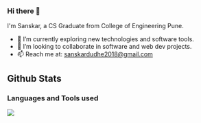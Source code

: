 ### Hi there 👋
I'm Sanskar, a CS Graduate from College of Engineering Pune.
 * 🔭 I’m currently exploring new technologies and software tools.
 * 👯 I’m looking to collaborate in software and web dev projects.
 * 📫 Reach me at: [sanskardudhe2018@gmail.com](mailto:sanskardudhe2018@gmail.com)

## Github Stats ##
 <!-- <img src="https://github-readme-stats.vercel.app/api?username=sanskardudhe09&show_icons=true&theme=tokyonight" /> -->
<!-- ![Sanskar's github stats](https://github-readme-stats.vercel.app/api?username=sanskardudhe09) -->

### Languages and Tools used ###
![](https://github-readme-stats.vercel.app/api/top-langs/?username=sanskardudhe09&theme=tokyonight&hide=jupyter%20notebook,swig)





<!--
**sanskardudhe09/sanskardudhe09** is a ✨ _special_ ✨ repository because its `README.md` (this file) appears on your GitHub profile.

Here are some ideas to get you started:

- 🔭 I’m currently working on ...
- 🌱 I’m currently learning ...
- 👯 I’m looking to collaborate on ...
- 🤔 I’m looking for help with ...
- 💬 Ask me about ...
- 📫 How to reach me: ...
- 😄 Pronouns: ...
- ⚡ Fun fact: ...
-->
